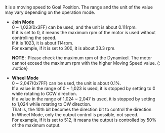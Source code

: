 It is a moving speed to Goal Position.
The range and the unit of the value may vary depending on the operation mode.

+ **Join Mode**  
  0 ~ 1,023(0x3FF) can be used, and the unit is about 0.111rpm.  
  If it is set to 0, it means the maximum rpm of the motor is used without controlling the speed.  
  If it is 1023, it is about 114rpm.  
  For example, if it is set to 300, it is about 33.3 rpm.

  **NOTE** : Please check the maximum rpm of the Dynamixel. The motor cannot exceed the maximum rpm with the higher Moving Speed value.
  {: .notice}

+ **Wheel Mode**  
  0 ~ 2,047(0x7FF) can be used, the unit is about 0.1%.  
  If a value in the range of 0 ~ 1,023 is used, it is stopped by setting to 0 while rotating to CCW direction.  
  If a value in the range of 1,024 ~ 2,047 is used, it is stopped by setting to 1,024 while rotating to CW direction.  
  That is, the 10th bit becomes the direction bit to control the direction.  
  In Wheel Mode, only the output control is possible, not speed.  
  For example, if it is set to 512, it means the output is controlled by 50% of the maximum output.
